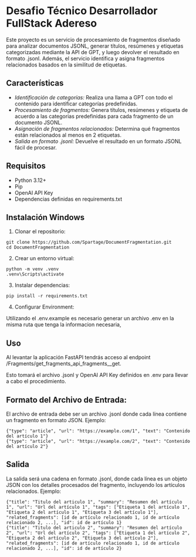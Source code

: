 # Desafio Técnico Desarrollador FullStack Adereso

Este proyecto es un servicio de procesamiento de fragmentos diseñado para analizar documentos JSONL, generar títulos, resúmenes y etiquetas categorizadas mediante la API de GPT, y luego devolver el resultado en formato .jsonl. Además, el servicio identifica y asigna fragmentos relacionados basados en la similitud de etiquetas.

## Características

- *Identificación de categorías:* Realiza una llama a GPT con todo el contenido para identificar categorías predefinidas.
- *Procesamiento de fragmentos:* Genera títulos, resúmenes y etiqueta de acuerdo a las categorias predefinidas para cada fragmento de un documento JSONL.
- *Asignación de fragmentos relacionados:* Determina qué fragmentos están relacionados al menos en 2 etiquetas.
- *Salida en formato .jsonl:* Devuelve el resultado en un formato JSONL fácil de procesar.

## Requisitos

- Python 3.12+
- Pip
- OpenAI API Key
- Dependencias definidas en requirements.txt

## Instalación Windows

1. Clonar el repositorio:

```
git clone https://github.com/Spartage/DocumentFragmentation.git
cd DocumentFragmentation
```

2. Crear un entorno virtual:

```
python -m venv .venv
.venv\Scripts\activate
```

3. Instalar dependencias:

```
pip install -r requirements.txt
```

4. Configurar Environment:

Utilizando el .env.example es necesario generar un archivo .env en la misma ruta que tenga la informacion necesaria,

## Uso

Al levantar la aplicación FastAPI tendrás acceso al endpoint /Fragments/get_fragments_api_fragments__get.

Esto tomará el archivo .jsonl y OpenAI API Key definidos en .env para llevar a cabo el procedimiento.

## Formato del Archivo de Entrada:

El archivo de entrada debe ser un archivo .jsonl donde cada línea contiene un fragmento en formato JSON. Ejemplo:

```
{"type": "article", "url": "https://example.com/1", "text": "Contenido del artículo 1"}
{"type": "article", "url": "https://example.com/2", "text": "Contenido del artículo 2"}
```

## Salida

La salida será una cadena en formato .jsonl, donde cada línea es un objeto JSON con los detalles procesados del fragmento, incluyendo los artículos relacionados. Ejemplo:

```
{"title": "Titulo del articulo 1", "summary": "Resumen del artículo 1", "url": "Url del artículo 1", "tags": ["Etiqueta 1 del artículo 1", "Etiqueta 2 del artículo 1", "Etiqueta 3 del artículo 1"], "related_fragments": [id de artículo relacionado 1, id de artículo relacionado 2, ...], "id": id de artículo 1}
{"title": "Titulo del articulo 2", "summary": "Resumen del artículo 2", "url": "Url del artículo 2", "tags": ["Etiqueta 1 del artículo 2", "Etiqueta 2 del artículo 2", "Etiqueta 3 del artículo 2"], "related_fragments": [id de artículo relacionado 1, id de artículo relacionado 2, ...], "id": id de artículo 2}
```

